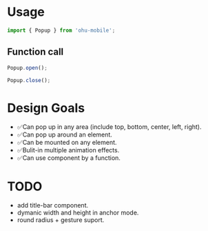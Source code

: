 
# Usage

```js
import { Popup } from 'ohu-mobile';
```

## Function call

```ts
Popup.open();

Popup.close();
```

# Design Goals

+ ✅Can pop up in any area (include top, bottom, center, left, right).
+ ✅Can pop up around an element.
+ ✅Can be mounted on any element.
+ ✅Bulit-in multiple animation effects.
+ ✅Can use component by a function.


# TODO

+ add title-bar component.
+ dymanic width and height in anchor mode.
+ round radius + gesture suport.


